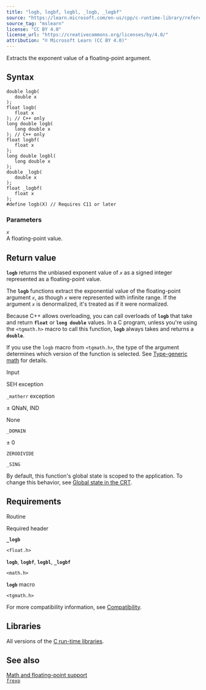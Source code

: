 ```yaml
---
title: "logb, logbf, logbl, _logb, _logbf"
source: "https://learn.microsoft.com/en-us/cpp/c-runtime-library/reference/logb-logbf-logbl-logb-logbf?view=msvc-170"
source_tag: "mslearn"
license: "CC BY 4.0"
license_url: "https://creativecommons.org/licenses/by/4.0/"
attribution: "© Microsoft Learn (CC BY 4.0)"
---
```

Extracts the exponent value of a floating-point argument.

## Syntax

```
double logb(
   double x
);
float logb(
   float x
); // C++ only
long double logb(
   long double x
); // C++ only
float logbf(
   float x
);
long double logbl(
   long double x
);
double _logb(
   double x
);
float _logbf(
   float x
);
#define logb(X) // Requires C11 or later
```

### Parameters

_`x`_  
A floating-point value.

## Return value

**`logb`** returns the unbiased exponent value of _`x`_ as a signed integer represented as a floating-point value.

The **`logb`** functions extract the exponential value of the floating-point argument _`x`_, as though _`x`_ were represented with infinite range. If the argument _`x`_ is denormalized, it's treated as if it were normalized.

Because C++ allows overloading, you can call overloads of **`logb`** that take and return **`float`** or **`long double`** values. In a C program, unless you're using the `<tgmath.h>` macro to call this function, **`logb`** always takes and returns a **`double`**.

If you use the `logb` macro from `<tgmath.h>`, the type of the argument determines which version of the function is selected. See [Type-generic math](https://learn.microsoft.com/en-us/cpp/c-runtime-library/tgmath?view=msvc-170) for details.

Input

SEH exception

`_matherr` exception

± QNaN, IND

None

`_DOMAIN`

± 0

`ZERODIVIDE`

`_SING`

By default, this function's global state is scoped to the application. To change this behavior, see [Global state in the CRT](https://learn.microsoft.com/en-us/cpp/c-runtime-library/global-state?view=msvc-170).

## Requirements

Routine

Required header

**`_logb`**

`<float.h>`

**`logb`**, **`logbf`**, **`logbl`**, **`_logbf`**

`<math.h>`

**`logb`** macro

`<tgmath.h>`

For more compatibility information, see [Compatibility](https://learn.microsoft.com/en-us/cpp/c-runtime-library/compatibility?view=msvc-170).

## Libraries

All versions of the [C run-time libraries](https://learn.microsoft.com/en-us/cpp/c-runtime-library/crt-library-features?view=msvc-170).

## See also

[Math and floating-point support](https://learn.microsoft.com/en-us/cpp/c-runtime-library/floating-point-support?view=msvc-170)  
[`frexp`](https://learn.microsoft.com/en-us/cpp/c-runtime-library/reference/frexp?view=msvc-170)